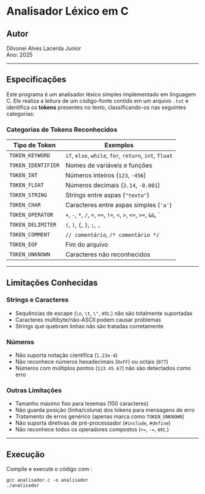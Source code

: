 # Analisador Léxico em C

## Autor

Dilvonei Alves Lacerda Junior  
Ano: 2025

---

## Especificações

Este programa é um analisador léxico simples implementado em linguagem C. Ele realiza a leitura de um código-fonte contido em um arquivo `.txt` e identifica os **tokens** presentes no texto, classificando-os nas seguintes categorias:

### Categorias de Tokens Reconhecidos

| Tipo de Token         | Exemplos                                  |
|-----------------------|-------------------------------------------|
| `TOKEN_KEYWORD`       | `if`, `else`, `while`, `for`, `return`, `int`, `float` |
| `TOKEN_IDENTIFIER`    | Nomes de variáveis e funções              |
| `TOKEN_INT`           | Números inteiros (`123`, `-456`)          |
| `TOKEN_FLOAT`         | Números decimais (`3.14`, `-0.001`)       |
| `TOKEN_STRING`        | Strings entre aspas (`"texto"`)           |
| `TOKEN_CHAR`          | Caracteres entre aspas simples (`'a'`)    |
| `TOKEN_OPERATOR`      | `+`, `-`, `*`, `/`, `=`, `==`, `!=`, `<`, `>`, `<=`, `>=`, `&&`, `||`, `++`, `--` |
| `TOKEN_DELIMITER`     | `(`, `)`, `{`, `}`, `;`, `,`             |
| `TOKEN_COMMENT`       | `// comentário`, `/* comentário */`       |
| `TOKEN_EOF`           | Fim do arquivo                            |
| `TOKEN_UNKNOWN`       | Caracteres não reconhecidos               |

---

## Limitações Conhecidas

### Strings e Caracteres
- Sequências de escape (`\n`, `\t`, `\"`, etc.) não são totalmente suportadas
- Caracteres multibyte/não-ASCII podem causar problemas
- Strings que quebram linhas não são tratadas corretamente

### Números
- Não suporta notação científica (`1.23e-4`)
- Não reconhece números hexadecimais (`0xFF`) ou octais (`077`)
- Números com múltiplos pontos (`123.45.67`) não são detectados como erro

### Outras Limitações
- Tamanho máximo fixo para lexemas (100 caracteres)
- Não guarda posição (linha/coluna) dos tokens para mensagens de erro
- Tratamento de erros genérico (apenas marca como `TOKEN_UNKNOWN`)
- Não suporta diretivas de pré-processador (`#include`, `#define`)
- Não reconhece todos os operadores compostos (`+=`, `-=`, etc.)

---
## Execução
Compile e execute o código com :

    gcc analisador.c -o analisador
    ./analisador